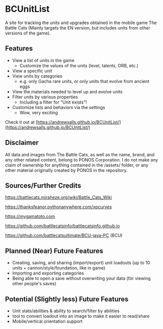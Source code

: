 # BCUnitList
A site for tracking the units and upgrades obtained in the mobile game The Battle Cats (Mainly targets the EN version, but includes units from other versions of the game).

## Features
- View a list of units in the game
  - Customize the values of the units (level, talents, ORB, etc.)
- View a specific unit
- View units by categories
  - e.g. only Gacha rare units, or only units that evolve from ancient eggs
- View the materials needed to level up and evolve units
- Filter units by various properties
  - Including a filter for "Unit exists"!
- Customize lists and behaviors via the settings
  - Wow, very exciting

Check it out at [https://andrewsalls.github.io/BCUnitList/](https://andrewsalls.github.io/BCUnitList/)

## Disclaimer
All data and images from The Battle Cats, as well as the name, brand, and any other related content, belong to PONOS Corporation. I do not make any claim of ownership for anything contained in the /assets/ folder, or any other material originally created by PONOS in the repository.

## Sources/Further Credits
https://battlecats.miraheze.org/wiki/Battle_Cats_Wiki

https://thanksfeanor.pythonanywhere.com/xpcurves

https://mygamatoto.com

https://github.com/battlecatsinfo/battlecatsinfo.github.io

https://github.com/battlecatsultimate/BCU-java-PC (BCU)

## Planned (Near) Future Features
- Creating, saving, and sharing (import/export) unit loadouts (up to 10 units + cannon/style/foundation, like in game)
- Importing and exporting categories
- Being able to open a save without overwriting your data (for viewing other people's saves)

## Potential (Slightly less) Future Features
- Unit stats/abilities & ability to search/filter by abilities
- tool to convert loadout into an image to make it easier to read/share
- Mobile/vertical orientation support

